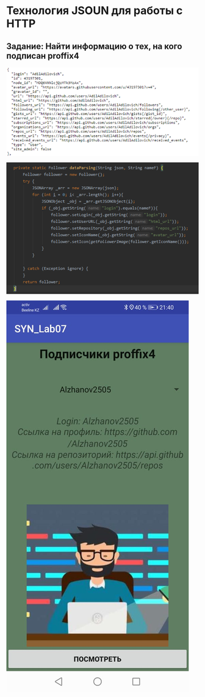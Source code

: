 # Технология JSOUN для работы с HTTP

## Задание: Найти информацию о тех, на кого подписан proffix4

![Screenshot](screen.png)

![Screenshot](screen1.png)

![Screenshot](screen2.jpeg)



